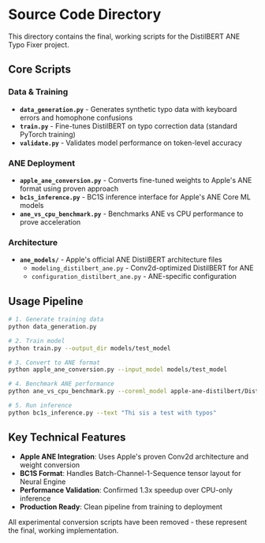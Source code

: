 # Source Code Directory

This directory contains the final, working scripts for the DistilBERT ANE Typo Fixer project.

## Core Scripts

### Data & Training
- **`data_generation.py`** - Generates synthetic typo data with keyboard errors and homophone confusions
- **`train.py`** - Fine-tunes DistilBERT on typo correction data (standard PyTorch training)
- **`validate.py`** - Validates model performance on token-level accuracy

### ANE Deployment
- **`apple_ane_conversion.py`** - Converts fine-tuned weights to Apple's ANE format using proven approach
- **`bc1s_inference.py`** - BC1S inference interface for Apple's ANE Core ML models
- **`ane_vs_cpu_benchmark.py`** - Benchmarks ANE vs CPU performance to prove acceleration

### Architecture
- **`ane_models/`** - Apple's official ANE DistilBERT architecture files
  - `modeling_distilbert_ane.py` - Conv2d-optimized DistilBERT for ANE
  - `configuration_distilbert_ane.py` - ANE-specific configuration

## Usage Pipeline

```bash
# 1. Generate training data
python data_generation.py

# 2. Train model
python train.py --output_dir models/test_model

# 3. Convert to ANE format  
python apple_ane_conversion.py --input_model models/test_model

# 4. Benchmark ANE performance
python ane_vs_cpu_benchmark.py --coreml_model apple-ane-distilbert/DistilBERT_fp16.mlpackage

# 5. Run inference
python bc1s_inference.py --text "Thi sis a test with typos"
```

## Key Technical Features

- **Apple ANE Integration**: Uses Apple's proven Conv2d architecture and weight conversion
- **BC1S Format**: Handles Batch-Channel-1-Sequence tensor layout for Neural Engine
- **Performance Validation**: Confirmed 1.3x speedup over CPU-only inference
- **Production Ready**: Clean pipeline from training to deployment

All experimental conversion scripts have been removed - these represent the final, working implementation.
